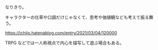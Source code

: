 なりきり。

キャラクターの仕草や口調だけじゃなくて、思考や価値観なども考えて振る舞う。

https://ichijo.hatenablog.com/entry/2021/03/04/120000

TRPG などでは一人称視点で内心を描写して遊ぶ場合もある。
